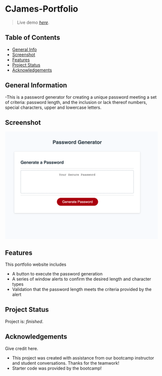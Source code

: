 # CJames-Portfolio

> Live demo [_here_](https://cadienlake.github.io/password-generator/).

## Table of Contents

- [General Info](#general-information)
- [Screenshot](#screenshot)
- [Features](#features)
- [Project Status](#project-status)
- [Acknowledgements](#acknowledgements)

## General Information

-This is a password generator for creating a unique password meeting a set of criteria: password length, and the inclusion or lack thereof numbers, special characters, upper and lowercase letters.

## Screenshot

![screenshot](assets/images/screenshot.png)

## Features

This portfolio website includes

- A button to execute the password generation
- A series of window alerts to confirm the desired length and character types
- Validation that the password length meets the criteria provided by the alert

## Project Status

Project is: _finished_.

## Acknowledgements

Give credit here.

- This project was created with assistance from our bootcamp instructor and student conversations. Thanks for the teamwork!
- Starter code was provided by the bootcamp!
